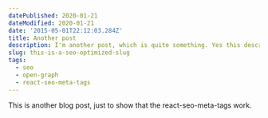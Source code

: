 ```yaml
---
datePublished: 2020-01-21
dateModified: 2020-01-21
date: '2015-05-01T22:12:03.284Z'
title: Another post
description: I'm another post, which is quite something. Yes this description is quite bad and it probably should include couple keywords such as awesome, SEO, meta-tags, open-graph, facebook, twitter
slug: this-is-a-seo-optimized-slug
tags:
  - seo
  - open-graph
  - react-seo-meta-tags
---
```


This is another blog post, just to show that the react-seo-meta-tags work.
